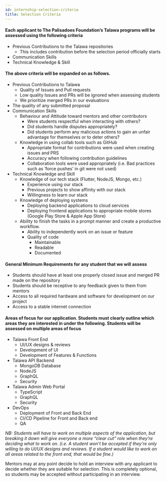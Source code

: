 ```yaml
---
id: internship-selection-criteria
title: Selection Criteria
---
```



#### Each applicant to The Palisadoes Foundation’s Talawa programs will be assessed using the following criteria

- Previous Contributions to the Talawa repositories
    - This includes contribution before the selection period officially starts
- Communication Skills
- Technical Knowledge & Skill

#### The above criteria will be expanded on as follows.

- Previous Contributions to Talawa
    - Quality of Issues and Pull requests
    - Low quality Issues and PRs will be ignored when assessing students
    - We prioritize merged PRs in our evaluations
- The quality of any submitted proposal
- Communication Skills
    - Behaviour and Attitude toward mentors and other contributors
        - Were students respectful when interacting with others?
        - Did students handle disputes appropriately?
        - Did students perform any malicious actions to gain an unfair advantage for themselves or to deter others?
    - Knowledge in using collab tools such as GitHub
        - Appropriate format for contributions were used when creating issues and PRS
        - Accuracy when following contribution guidelines
        - Collaboration tools were used appropriately (i.e. Bad practices such as ‘force pushes’ in git were not used)
- Technical Knowledge and Skill
    - Knowledge of our tech stack (Flutter, NodeJS, Mongo, etc.)
        - Experience using our stack
        - Previous projects to show affinity with our stack
        - Willingness to learn our stack
    - Knowledge of deploying systems
        - Deploying backend applications to cloud services
        - Deploying frontend applications to appropriate mobile stores (Google Play Store & Apple App Store)
    - Ability to finish the tasks in a prompt manner and create a productive workflow.
        - Ability to independently work on an issue or feature
        - Quality of code
            - Maintainable
            - Readable
            - Documented

#### General Minimum Requirements for any student that we will assess

- Students should have at least one properly closed issue and merged PR made on the repository
- Students should be receptive to any feedback given to them from mentors
- Access to all required hardware and software for development on our project
- Access to a stable internet connection

#### Areas of focus for our application. Students must clearly outline which areas they are interested in under the following. Students will be assessed on multiple areas of focus

- Talawa Front End
    - UI/UX designs & reviews
    - Development of UI
    - Development of Features & Functions
- Talawa API Backend
    - MongoDB Database
    - NodeJS
    - GraphQL
    - Security
- Talawa Admin Web Portal
    - TypeScript
    - GraphQL
    - Security
- DevOps
    - Deployment of Front and Back End
    - CI/CD Pipeline for Front and Back end
    - QA

_NB: Students will have to work on multiple aspects of the application, but breaking it down will give everyone a more “clear cut” role when they’re deciding what to work on. (i.e. A student won’t be accepted if they're only willing to do UI/UX designs and reviews. If a student would like to work on all areas related to the front end, that would be fine.)_

Mentors may at any point decide to hold an interview with any applicant to decide whether they are suitable for selection. This is completely optional, so students may be accepted without participating in an interview.
